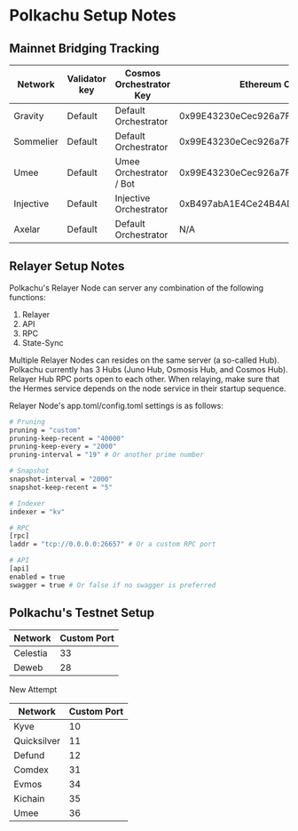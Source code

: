# Polkachu Setup Notes

## Mainnet Bridging Tracking

| Network   | Validator key | Cosmos Orchestrator Key | Ethereum Orchestrator Key                  |
| --------- | ------------- | ----------------------- | ------------------------------------------ |
| Gravity   | Default       | Default Orchestrator    | 0x99E43230eCec926a7FFc2E4CD22153494D5a84a3 |
| Sommelier | Default       | Default Orchestrator    | 0x99E43230eCec926a7FFc2E4CD22153494D5a84a3 |
| Umee      | Default       | Umee Orchestrator / Bot | 0x99E43230eCec926a7FFc2E4CD22153494D5a84a3 |
| Injective | Default       | Injective Orchestrator  | 0xB497abA1E4Ce24B4ADc2E16Ded30387042B881B7 |
| Axelar    | Default       | Default Orchestrator    | N/A                                        |

## Relayer Setup Notes

Polkachu's Relayer Node can server any combination of the following functions:

1. Relayer
1. API
1. RPC
1. State-Sync

Multiple Relayer Nodes can resides on the same server (a so-called Hub). Polkachu currently has 3 Hubs (Juno Hub, Osmosis Hub, and Cosmos Hub). Relayer Hub RPC ports open to each other. When relaying, make sure that the Hermes service depends on the node service in their startup sequence.

Relayer Node's app.toml/config.toml settings is as follows:

```bash
# Pruning
pruning = "custom"
pruning-keep-recent = "40000"
pruning-keep-every = "2000"
pruning-interval = "19" # Or another prime number

# Snapshot
snapshot-interval = "2000"
snapshot-keep-recent = "5"

# Indexer
indexer = "kv"

# RPC
[rpc]
laddr = "tcp://0.0.0.0:26657" # Or a custom RPC port

# API
[api]
enabled = true
swagger = true # Or false if no swagger is preferred
```

## Polkachu's Testnet Setup

| Network  | Custom Port |
| -------- | ----------- |
| Celestia | 33          |
| Deweb    | 28          |

New Attempt

| Network     | Custom Port |
| ----------- | ----------- |
| Kyve        | 10          |
| Quicksilver | 11          |
| Defund      | 12          |
| Comdex      | 31          |
| Evmos       | 34          |
| Kichain     | 35          |
| Umee        | 36          |
